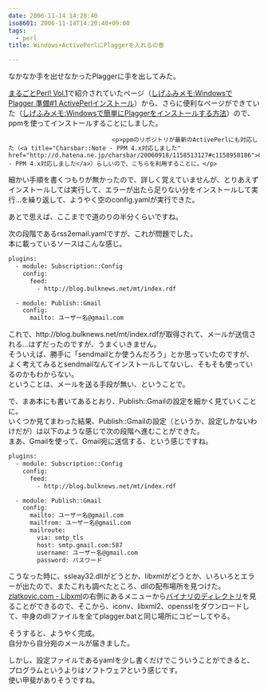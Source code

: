 ```yaml
---
date: 2006-11-14 14:20:40
iso8601: 2006-11-14T14:20:40+09:00
tags:
  - perl
title: Windows+ActivePerlにPlaggerを入れるの巻

---
```


<div class="entry-body">
                                 <p>なかなか手を出せなかったPlaggerに手を出してみた。</p>

<p><a href="http://www.amazon.co.jp/exec/obidos/ASIN/4844322893/nqounet-22/ref=nosim/" name="amazletlink" id="amazletlink">まるごとPerl! Vol.1</a>で紹介されていたページ（<a title="しげふみメモ:Windowsで Plagger 準備#1 ActivePerlインストール" href="http://blog.livedoor.jp/hakin/archives/50551036.html">しげふみメモ:Windowsで Plagger 準備#1 ActivePerlインストール</a>）から、さらに便利なページができていた（<a title="しげふみメモ:Windowsで簡単にPlaggerをインストールする方法" href="http://blog.livedoor.jp/hakin/archives/50690272.html">しげふみメモ:Windowsで簡単にPlaggerをインストールする方法</a>）ので、ppmを使ってインストールすることにしました。</p>
                              
                                 <p>ppmのリポジトリが最新のActivePerlにも対応した（<a title="Charsbar::Note - PPM 4.x対応しました" href="http://d.hatena.ne.jp/charsbar/20060918/1158513127#c1158958186">Charsbar::Note - PPM 4.x対応しました</a>）らしいので、こちらを利用することに。</p>

<p>細かい手順を書くつもりが無かったので、詳しく覚えていませんが、とりあえずインストールしては実行して、エラーが出たら足りない分をインストールして実行…を繰り返して、ようやく空のconfig.yamlが実行できた。</p>

<p>あとで思えば、ここまでで道のりの半分くらいですね。</p>

<p>次の段階であるrss2email.yamlですが、これが問題でした。<br />
本に載っているソースはこんな感じ。</p>

```default
plugins:
  - module: Subscription::Config
    config:
      feed:
        - http://blog.bulknews.net/mt/index.rdf

  - module: Publish::Gmail
    config:
      mailto: ユーザー名@gmail.com
```

<p>これで、http://blog.bulknews.net/mt/index.rdfが取得されて、メールが送信される…はずだったのですが、うまくいきません。<br />
そういえば、勝手に「sendmailとか使うんだろう」とか思っていたのですが、よく考えてみるとsendmailなんてインストールしてないし、そもそも使っているのかもわからない。<br />
ということは、メールを送る手段が無い、ということで。</p>

<p>で、まあ本にも書いてあるとおり、Publish::Gmailの設定を細かく見ていくことに。<br />
いくつか見てまわった結果、Publish::Gmailの設定（というか、設定しかないわけだが）は以下のような感じで次の段階へ進むことができた。<br />
まあ、Gmailを使って、Gmail宛に送信する、という感じですね。</p>

```default
plugins:
  - module: Subscription::Config
    config:
      feed:
        - http://blog.bulknews.net/mt/index.rdf

  - module: Publish::Gmail
    config:
      mailto: ユーザー名@gmail.com
      mailfrom: ユーザー名@gmail.com
      mailroute:
        via: smtp_tls
        host: smtp.gmail.com:587
        username: ユーザー名@gmail.com
        password: パスワード
```

<p>こうなった時に、ssleay32.dllがどうとか、libxmlがどうとか、いろいろとエラーが出たので、またこれも調べたところ、dllの配布場所を見つけた。<br /><a title="zlatkovic.com - Libxml" href="http://www.zlatkovic.com/libxml.en.html">zlatkovic.com - Libxml</a>の右側にあるメニューから<a href="ftp://ftp.zlatkovic.com/libxml/">バイナリのディレクトリ</a>を見ることができるので、そこから、iconv、libxml2、opensslをダウンロードして、中身のdllファイルを全てplagger.batと同じ場所にコピーしてやる。</p>

<p>そうすると、ようやく完成。<br />
自分から自分宛のメールが届きました。</p>

<p>しかし、設定ファイルであるyamlを少し書くだけでこういうことができると、プログラムというよりはソフトウェアという感じです。<br />
使い甲斐がありそうですね。</p>
                              </div>
    	